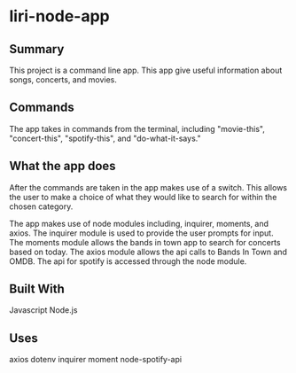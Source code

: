 # liri-node-app

## Summary

This project is a command line app. This app give useful information about songs, concerts, and movies.

## Commands

The app takes in commands from the terminal, including "movie-this", "concert-this", "spotify-this", and "do-what-it-says."

## What the app does

After the commands are taken in the app makes use of a switch. This allows the user to make a choice of what they would like to search for within the chosen category.

The app makes use of node modules including, inquirer, moments, and axios. The inquirer module is used to provide the user prompts for input. The moments module allows the bands in town app to search for concerts based on today. The axios module allows the api calls to Bands In Town and OMDB. The api for spotify is accessed through the node module.

## Built With

Javascript
Node.js

## Uses
axios
dotenv
inquirer
moment
node-spotify-api
